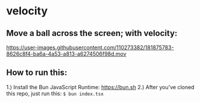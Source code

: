 # velocity

## Move a ball across the screen; with velocity:

https://user-images.githubusercontent.com/110273382/181875783-8626c8f4-ba6a-4a53-a813-a6274506f98d.mov

## How to run this:

1.) Install the Bun JavaScript Runtime: https://bun.sh
2.) After you've cloned this repo, just run this: ```$ bun index.tsx```
